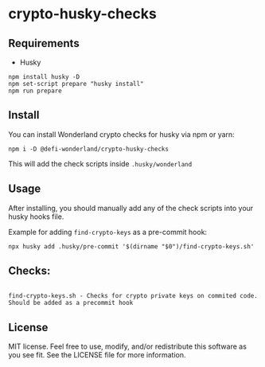 # crypto-husky-checks

## Requirements

- Husky

```
npm install husky -D
npm set-script prepare "husky install"
npm run prepare
```

## Install

You can install Wonderland crypto checks for husky via npm or yarn:

`npm i -D @defi-wonderland/crypto-husky-checks`

This will add the check scripts inside `.husky/wonderland`

## Usage

After installing, you should manually add any of the check scripts into your husky hooks file.

Example for adding `find-crypto-keys` as a pre-commit hook:

```
npx husky add .husky/pre-commit '$(dirname "$0")/find-crypto-keys.sh'
```

## Checks:

```

find-crypto-keys.sh - Checks for crypto private keys on commited code. Should be added as a precommit hook

```

## License

MIT license. Feel free to use, modify, and/or redistribute this software as you see fit. See the LICENSE file for more information.
